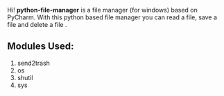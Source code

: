 Hi! **python-file-manager** is a file manager (for windows) based on PyCharm. 
With this python based file manager you can read a file, save a file and delete a file .

## Modules Used:

1. send2trash
2. os
3. shutil
4. sys

 
